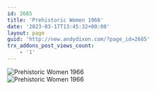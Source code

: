 ```yaml
---
id: 2685
title: 'Prehistoric Women 1966'
date: '2023-03-17T13:45:32+00:00'
layout: page
guid: 'http://new.andydixon.com/?page_id=2685'
trx_addons_post_views_count:
    - '1'
---
```


![Prehistoric Women 1966](https://i0.wp.com/assets.g8x2.ldn.idrivee2-23.com/posters/Prehistoric%20Women%201966%2001.jpg?w=1200&ssl=1 "Prehistoric Women 1966")  
![Prehistoric Women 1966](https://i0.wp.com/assets.g8x2.ldn.idrivee2-23.com/posters/Prehistoric%20Women%201966%2002.jpg?w=1200&ssl=1 "Prehistoric Women 1966")